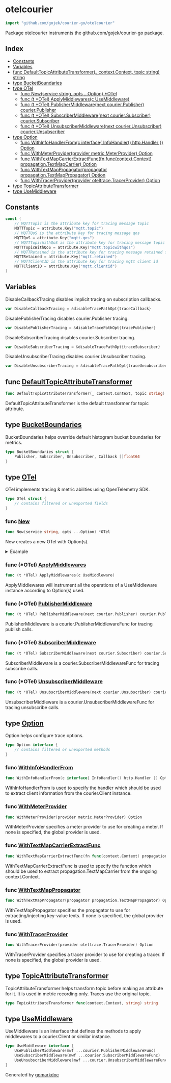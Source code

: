 <!-- Code generated by gomarkdoc. DO NOT EDIT -->

# otelcourier

```go
import "github.com/gojek/courier-go/otelcourier"
```

Package otelcourier instruments the github.com/gojek/courier\-go package.

## Index

- [Constants](#constants)
- [Variables](#variables)
- [func DefaultTopicAttributeTransformer\(\_ context.Context, topic string\) string](#DefaultTopicAttributeTransformer)
- [type BucketBoundaries](#BucketBoundaries)
- [type OTel](#OTel)
  - [func New\(service string, opts ...Option\) \*OTel](#New)
  - [func \(t \*OTel\) ApplyMiddlewares\(c UseMiddleware\)](#OTel.ApplyMiddlewares)
  - [func \(t \*OTel\) PublisherMiddleware\(next courier.Publisher\) courier.Publisher](#OTel.PublisherMiddleware)
  - [func \(t \*OTel\) SubscriberMiddleware\(next courier.Subscriber\) courier.Subscriber](#OTel.SubscriberMiddleware)
  - [func \(t \*OTel\) UnsubscriberMiddleware\(next courier.Unsubscriber\) courier.Unsubscriber](#OTel.UnsubscriberMiddleware)
- [type Option](#Option)
  - [func WithInfoHandlerFrom\(c interface\{ InfoHandler\(\) http.Handler \}\) Option](#WithInfoHandlerFrom)
  - [func WithMeterProvider\(provider metric.MeterProvider\) Option](#WithMeterProvider)
  - [func WithTextMapCarrierExtractFunc\(fn func\(context.Context\) propagation.TextMapCarrier\) Option](#WithTextMapCarrierExtractFunc)
  - [func WithTextMapPropagator\(propagator propagation.TextMapPropagator\) Option](#WithTextMapPropagator)
  - [func WithTracerProvider\(provider oteltrace.TracerProvider\) Option](#WithTracerProvider)
- [type TopicAttributeTransformer](#TopicAttributeTransformer)
- [type UseMiddleware](#UseMiddleware)


## Constants

<a name="MQTTTopic"></a>

```go
const (
    // MQTTTopic is the attribute key for tracing message topic
    MQTTTopic = attribute.Key("mqtt.topic")
    // MQTTQoS is the attribute key for tracing message qos
    MQTTQoS = attribute.Key("mqtt.qos")
    // MQTTTopicWithQoS is the attribute key for tracing message topic and qos together
    MQTTTopicWithQoS = attribute.Key("mqtt.topicwithqos")
    // MQTTRetained is the attribute key for tracing message retained flag
    MQTTRetained = attribute.Key("mqtt.retained")
    // MQTTClientID is the attribute key for tracing mqtt client id
    MQTTClientID = attribute.Key("mqtt.clientid")
)
```

## Variables

<a name="DisableCallbackTracing"></a>DisableCallbackTracing disables implicit tracing on subscription callbacks.

```go
var DisableCallbackTracing = &disableTracePathOpt{traceCallback}
```

<a name="DisablePublisherTracing"></a>DisablePublisherTracing disables courier.Publisher tracing.

```go
var DisablePublisherTracing = &disableTracePathOpt{tracePublisher}
```

<a name="DisableSubscriberTracing"></a>DisableSubscriberTracing disables courier.Subscriber tracing.

```go
var DisableSubscriberTracing = &disableTracePathOpt{traceSubscriber}
```

<a name="DisableUnsubscriberTracing"></a>DisableUnsubscriberTracing disables courier.Unsubscriber tracing.

```go
var DisableUnsubscriberTracing = &disableTracePathOpt{traceUnsubscriber}
```

<a name="DefaultTopicAttributeTransformer"></a>
## func [DefaultTopicAttributeTransformer](https://github.com/gojek/courier-go/blob/main/otelcourier/options.go#L63)

```go
func DefaultTopicAttributeTransformer(_ context.Context, topic string) string
```

DefaultTopicAttributeTransformer is the default transformer for topic attribute.

<a name="BucketBoundaries"></a>
## type [BucketBoundaries](https://github.com/gojek/courier-go/blob/main/otelcourier/options.go#L66-L68)

BucketBoundaries helps override default histogram bucket boundaries for metrics.

```go
type BucketBoundaries struct {
    Publisher, Subscriber, Unsubscriber, Callback []float64
}
```

<a name="OTel"></a>
## type [OTel](https://github.com/gojek/courier-go/blob/main/otelcourier/otel.go#L29-L41)

OTel implements tracing & metric abilities using OpenTelemetry SDK.

```go
type OTel struct {
    // contains filtered or unexported fields
}
```

<a name="New"></a>
### func [New](https://github.com/gojek/courier-go/blob/main/otelcourier/otel.go#L44)

```go
func New(service string, opts ...Option) *OTel
```

New creates a new OTel with Option\(s\).

<details><summary>Example</summary>
<p>



```go
tp := trace.NewTracerProvider()
defer tp.Shutdown(context.Background())

exporter, err := prometheus.New(
/* Add a non-default prometheus registry here with `prometheus.WithRegisterer` option, if needed. */
)
if err != nil {
	panic(err)
}
mp := metric.NewMeterProvider(metric.WithReader(exporter))

otel.SetTracerProvider(tp)
otel.SetMeterProvider(mp)
otel.SetTextMapPropagator(&propagation.TraceContext{})

metricLabelMapper := otelcourier.TopicAttributeTransformer(func(ctx context.Context, topic string) string {
	if strings.HasPrefix(topic, "test") {
		return "test"
	}

	return "other"
})

c, _ := courier.NewClient()
otelcourier.New(
	"service-name",
	// Use this to also track active connections.
	otelcourier.WithInfoHandlerFrom(c),
	metricLabelMapper,
).ApplyMiddlewares(c)

if err := c.Start(); err != nil {
	panic(err)
}

ctx, _ := signal.NotifyContext(context.Background(), os.Interrupt, os.Kill)

if err := c.Publish(
	context.Background(), "test-topic", "message", courier.QOSOne); err != nil {
	panic(err)
}

if err := c.Publish(
	context.Background(), "other-topic", "message", courier.QOSOne); err != nil {
	panic(err)
}

// Here, you can expose the metrics at /metrics endpoint for prometheus.DefaultRegisterer.

<-ctx.Done()

c.Stop()
```

</p>
</details>

<a name="OTel.ApplyMiddlewares"></a>
### func \(\*OTel\) [ApplyMiddlewares](https://github.com/gojek/courier-go/blob/main/otelcourier/otel.go#L81)

```go
func (t *OTel) ApplyMiddlewares(c UseMiddleware)
```

ApplyMiddlewares will instrument all the operations of a UseMiddleware instance according to Option\(s\) used.

<a name="OTel.PublisherMiddleware"></a>
### func \(\*OTel\) [PublisherMiddleware](https://github.com/gojek/courier-go/blob/main/otelcourier/publish.go#L23)

```go
func (t *OTel) PublisherMiddleware(next courier.Publisher) courier.Publisher
```

PublisherMiddleware is a courier.PublisherMiddlewareFunc for tracing publish calls.

<a name="OTel.SubscriberMiddleware"></a>
### func \(\*OTel\) [SubscriberMiddleware](https://github.com/gojek/courier-go/blob/main/otelcourier/subscribe.go#L43)

```go
func (t *OTel) SubscriberMiddleware(next courier.Subscriber) courier.Subscriber
```

SubscriberMiddleware is a courier.SubscriberMiddlewareFunc for tracing subscribe calls.

<a name="OTel.UnsubscriberMiddleware"></a>
### func \(\*OTel\) [UnsubscriberMiddleware](https://github.com/gojek/courier-go/blob/main/otelcourier/unsubscribe.go#L21)

```go
func (t *OTel) UnsubscriberMiddleware(next courier.Unsubscriber) courier.Unsubscriber
```

UnsubscriberMiddleware is a courier.UnsubscriberMiddlewareFunc for tracing unsubscribe calls.

<a name="Option"></a>
## type [Option](https://github.com/gojek/courier-go/blob/main/otelcourier/options.go#L14)

Option helps configure trace options.

```go
type Option interface {
    // contains filtered or unexported methods
}
```

<a name="WithInfoHandlerFrom"></a>
### func [WithInfoHandlerFrom](https://github.com/gojek/courier-go/blob/main/otelcourier/options.go#L46)

```go
func WithInfoHandlerFrom(c interface{ InfoHandler() http.Handler }) Option
```

WithInfoHandlerFrom is used to specify the handler which should be used to extract client information from the courier.Client instance.

<a name="WithMeterProvider"></a>
### func [WithMeterProvider](https://github.com/gojek/courier-go/blob/main/otelcourier/options.go#L28)

```go
func WithMeterProvider(provider metric.MeterProvider) Option
```

WithMeterProvider specifies a meter provider to use for creating a meter. If none is specified, the global provider is used.

<a name="WithTextMapCarrierExtractFunc"></a>
### func [WithTextMapCarrierExtractFunc](https://github.com/gojek/courier-go/blob/main/otelcourier/options.go#L40)

```go
func WithTextMapCarrierExtractFunc(fn func(context.Context) propagation.TextMapCarrier) Option
```

WithTextMapCarrierExtractFunc is used to specify the function which should be used to extract propagation.TextMapCarrier from the ongoing context.Context.

<a name="WithTextMapPropagator"></a>
### func [WithTextMapPropagator](https://github.com/gojek/courier-go/blob/main/otelcourier/options.go#L34)

```go
func WithTextMapPropagator(propagator propagation.TextMapPropagator) Option
```

WithTextMapPropagator specifies the propagator to use for extracting/injecting key\-value texts. If none is specified, the global provider is used.

<a name="WithTracerProvider"></a>
### func [WithTracerProvider](https://github.com/gojek/courier-go/blob/main/otelcourier/options.go#L22)

```go
func WithTracerProvider(provider oteltrace.TracerProvider) Option
```

WithTracerProvider specifies a tracer provider to use for creating a tracer. If none is specified, the global provider is used.

<a name="TopicAttributeTransformer"></a>
## type [TopicAttributeTransformer](https://github.com/gojek/courier-go/blob/main/otelcourier/options.go#L18)

TopicAttributeTransformer helps transform topic before making an attribute for it. It is used in metric recording only. Traces use the original topic.

```go
type TopicAttributeTransformer func(context.Context, string) string
```

<a name="UseMiddleware"></a>
## type [UseMiddleware](https://github.com/gojek/courier-go/blob/main/otelcourier/otel.go#L22-L26)

UseMiddleware is an interface that defines the methods to apply middlewares to a courier.Client or similar instance.

```go
type UseMiddleware interface {
    UsePublisherMiddleware(mwf ...courier.PublisherMiddlewareFunc)
    UseSubscriberMiddleware(mwf ...courier.SubscriberMiddlewareFunc)
    UseUnsubscriberMiddleware(mwf ...courier.UnsubscriberMiddlewareFunc)
}
```

Generated by [gomarkdoc](https://github.com/princjef/gomarkdoc)
